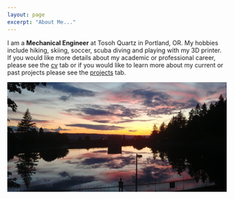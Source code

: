 ```yaml
---
layout: page
excerpt: "About Me..."
---
```


I am a **Mechanical Engineer** at Tosoh Quartz in Portland, OR. My hobbies include hiking, skiing, soccer, scuba diving and playing with my 3D printer. If you would like more details about my academic or professional career, please see the [cv](cv.md) tab or if you would like to learn more about my current or past projects please see the [projects](projects.md) tab.

![ams](/images/Tabor.jpg)


